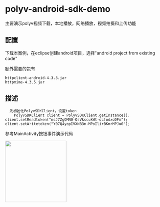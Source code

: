 polyv-android-sdk-demo
======================

主要演示polyv视频下载，本地播放，网络播放，视频拍摄和上传功能

配置
--
下载本案例，在eclipse创建android项目，选择"android project from existing code"

额外需要的包有

	httpclient-android-4.3.3.jar
	httpmime-4.3.5.jar


描述
--
      先初始化PolyvSDKClient，设置token
      	PolyvSDKClient client = PolyvSDKClient.getInstance();
	client.setReadtoken("nsJ7ZgQMN0-QsVkscukWt-qLfodxoDFm");
	client.setWritetoken("Y07Q4yopIVXN83n-MPoIlirBKmrMPJu0");
		
参考MainActivity按钮事件演示代码

<img src="https://cloud.githubusercontent.com/assets/3022663/4606614/4593a3e2-5227-11e4-8108-e1ef286ca087.png" alt="" style="width: 200px;"/>


  
